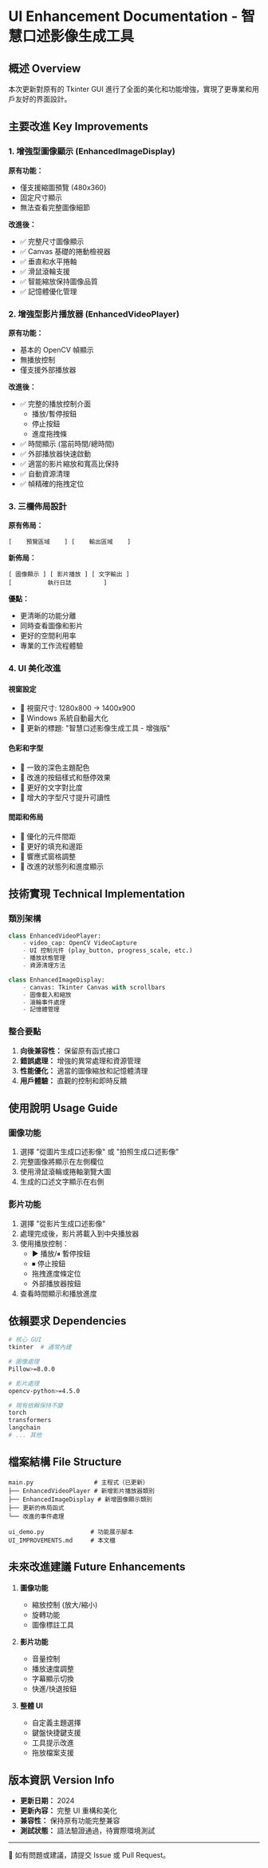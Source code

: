 # UI Enhancement Documentation - 智慧口述影像生成工具

## 概述 Overview

本次更新對原有的 Tkinter GUI 進行了全面的美化和功能增強，實現了更專業和用戶友好的界面設計。

## 主要改進 Key Improvements

### 1. 增強型圖像顯示 (EnhancedImageDisplay)

**原有功能：**
- 僅支援縮圖預覽 (480x360)
- 固定尺寸顯示
- 無法查看完整圖像細節

**改進後：**
- ✅ 完整尺寸圖像顯示
- ✅ Canvas 基礎的捲動檢視器
- ✅ 垂直和水平捲軸
- ✅ 滑鼠滾輪支援
- ✅ 智能縮放保持圖像品質
- ✅ 記憶體優化管理

### 2. 增強型影片播放器 (EnhancedVideoPlayer)

**原有功能：**
- 基本的 OpenCV 幀顯示
- 無播放控制
- 僅支援外部播放器

**改進後：**
- ✅ 完整的播放控制介面
  - 播放/暫停按鈕
  - 停止按鈕
  - 進度拖拽條
- ✅ 時間顯示 (當前時間/總時間)
- ✅ 外部播放器快速啟動
- ✅ 適當的影片縮放和寬高比保持
- ✅ 自動資源清理
- ✅ 幀精確的拖拽定位

### 3. 三欄佈局設計

**原有佈局：**
```
[    預覽區域    ] [    輸出區域    ]
```

**新佈局：**
```
[ 圖像顯示 ] [ 影片播放 ] [ 文字輸出 ]
[          執行日誌         ]
```

**優點：**
- 更清晰的功能分離
- 同時查看圖像和影片
- 更好的空間利用率
- 專業的工作流程體驗

### 4. UI 美化改進

#### 視窗設定
- 🎨 視窗尺寸: 1280x800 → 1400x900
- 🎨 Windows 系統自動最大化
- 🎨 更新的標題: "智慧口述影像生成工具 - 增強版"

#### 色彩和字型
- 🎨 一致的深色主題配色
- 🎨 改進的按鈕樣式和懸停效果
- 🎨 更好的文字對比度
- 🎨 增大的字型尺寸提升可讀性

#### 間距和佈局
- 🎨 優化的元件間距
- 🎨 更好的填充和邊距
- 🎨 響應式窗格調整
- 🎨 改進的狀態列和進度顯示

## 技術實現 Technical Implementation

### 類別架構

```python
class EnhancedVideoPlayer:
    - video_cap: OpenCV VideoCapture
    - UI 控制元件 (play_button, progress_scale, etc.)
    - 播放狀態管理
    - 資源清理方法

class EnhancedImageDisplay:
    - canvas: Tkinter Canvas with scrollbars
    - 圖像載入和縮放
    - 滾輪事件處理
    - 記憶體管理
```

### 整合要點

1. **向後兼容性：** 保留原有函式接口
2. **錯誤處理：** 增強的異常處理和資源管理
3. **性能優化：** 適當的圖像縮放和記憶體清理
4. **用戶體驗：** 直觀的控制和即時反饋

## 使用說明 Usage Guide

### 圖像功能
1. 選擇 "從圖片生成口述影像" 或 "拍照生成口述影像"
2. 完整圖像將顯示在左側欄位
3. 使用滑鼠滾輪或捲軸瀏覽大圖
4. 生成的口述文字顯示在右側

### 影片功能
1. 選擇 "從影片生成口述影像"
2. 處理完成後，影片將載入到中央播放器
3. 使用播放控制：
   - ▶ 播放/⏸ 暫停按鈕
   - ⏹ 停止按鈕
   - 拖拽進度條定位
   - 外部播放器按鈕
4. 查看時間顯示和播放進度

## 依賴要求 Dependencies

```bash
# 核心 GUI
tkinter  # 通常內建

# 圖像處理
Pillow>=8.0.0

# 影片處理  
opencv-python>=4.5.0

# 現有依賴保持不變
torch
transformers
langchain
# ... 其他
```

## 檔案結構 File Structure

```
main.py                 # 主程式（已更新）
├── EnhancedVideoPlayer # 新增影片播放器類別
├── EnhancedImageDisplay # 新增圖像顯示類別
├── 更新的佈局函式
└── 改進的事件處理

ui_demo.py             # 功能展示腳本
UI_IMPROVEMENTS.md     # 本文檔
```

## 未來改進建議 Future Enhancements

1. **圖像功能**
   - 縮放控制 (放大/縮小)
   - 旋轉功能
   - 圖像標註工具

2. **影片功能**
   - 音量控制
   - 播放速度調整
   - 字幕顯示切換
   - 快進/快退按鈕

3. **整體 UI**
   - 自定義主題選擇
   - 鍵盤快捷鍵支援
   - 工具提示改進
   - 拖放檔案支援

## 版本資訊 Version Info

- **更新日期：** 2024
- **更新內容：** 完整 UI 重構和美化
- **兼容性：** 保持原有功能完整兼容
- **測試狀態：** 語法驗證通過，待實際環境測試

---

📧 如有問題或建議，請提交 Issue 或 Pull Request。
